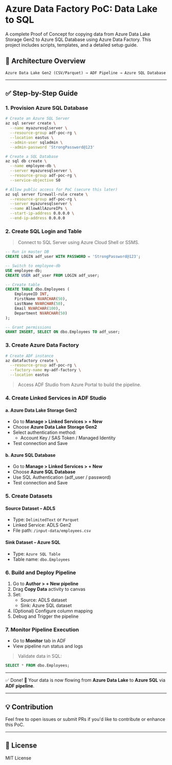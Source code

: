 # Azure Data Factory PoC: Data Lake to SQL

A complete Proof of Concept for copying data from Azure Data Lake Storage Gen2 to Azure SQL Database using Azure Data Factory. This project includes scripts, templates, and a detailed setup guide.

## 🧱 Architecture Overview

```plaintext
Azure Data Lake Gen2 (CSV/Parquet) → ADF Pipeline → Azure SQL Database
```
---

## ✅ Step-by-Step Guide

### 1. Provision Azure SQL Database

```bash
# Create an Azure SQL Server
az sql server create \
  --name myazuresqlserver \
  --resource-group adf-poc-rg \
  --location eastus \
  --admin-user sqladmin \
  --admin-password 'StrongPassword@123'

# Create a SQL Database
az sql db create \
  --name employee-db \
  --server myazuresqlserver \
  --resource-group adf-poc-rg \
  --service-objective S0

# Allow public access for PoC (secure this later)
az sql server firewall-rule create \
  --resource-group adf-poc-rg \
  --server myazuresqlserver \
  --name AllowAllAzureIPs \
  --start-ip-address 0.0.0.0 \
  --end-ip-address 0.0.0.0
```

### 2. Create SQL Login and Table

> Connect to SQL Server using Azure Cloud Shell or SSMS.

```sql
-- Run in master DB
CREATE LOGIN adf_user WITH PASSWORD = 'StrongPassword@123';

-- Switch to employee-db
USE employee-db;
CREATE USER adf_user FROM LOGIN adf_user;

-- Create table
CREATE TABLE dbo.Employees (
    EmployeeID INT,
    FirstName NVARCHAR(50),
    LastName NVARCHAR(50),
    Email NVARCHAR(100),
    Department NVARCHAR(50)
);

-- Grant permissions
GRANT INSERT, SELECT ON dbo.Employees TO adf_user;
```

### 3. Create Azure Data Factory

```bash
# Create ADF instance
az datafactory create \
  --resource-group adf-poc-rg \
  --factory-name my-adf-factory \
  --location eastus
```

> Access ADF Studio from Azure Portal to build the pipeline.

### 4. Create Linked Services in ADF Studio

#### a. Azure Data Lake Storage Gen2

- Go to **Manage > Linked Services > + New**
- Choose **Azure Data Lake Storage Gen2**
- Select authentication method:
  - Account Key / SAS Token / Managed Identity
- Test connection and Save

#### b. Azure SQL Database

- Go to **Manage > Linked Services > + New**
- Choose **Azure SQL Database**
- Use SQL Authentication (adf_user / password)
- Test connection and Save

### 5. Create Datasets

#### Source Dataset – ADLS
- Type: `DelimitedText` or `Parquet`
- Linked Service: ADLS Gen2
- File path: `/input-data/employees.csv`

#### Sink Dataset – Azure SQL
- Type: `Azure SQL Table`
- Table name: `dbo.Employees`

### 6. Build and Deploy Pipeline

1. Go to **Author > + New pipeline**
2. Drag **Copy Data** activity to canvas
3. Set:
   - Source: ADLS dataset
   - Sink: Azure SQL dataset
4. (Optional) Configure column mapping
5. Debug and Trigger the pipeline

### 7. Monitor Pipeline Execution

- Go to **Monitor** tab in ADF
- View pipeline run status and logs

> Validate data in SQL:

```sql
SELECT * FROM dbo.Employees;
```

---

✅ Done! 🎉 Your data is now flowing from **Azure Data Lake** to **Azure SQL** via **ADF pipeline**.

---

## 💡 Contribution
Feel free to open issues or submit PRs if you'd like to contribute or enhance this PoC.

---

## 📄 License
MIT License
